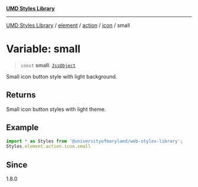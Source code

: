 [**UMD Styles Library**](../../../../../../README.md)

***

[UMD Styles Library](../../../../../../README.md) / [element](../../../../../README.md) / [action](../../../README.md) / [icon](../README.md) / small

# Variable: small

> `const` **small**: [`JssObject`](../../../../../../utilities/namespaces/transform/type-aliases/JssObject.md)

Small icon button style with light background.

## Returns

Small icon button styles with light theme.

## Example

```typescript
import * as Styles from '@universityofmaryland/web-styles-library';
Styles.element.action.icon.small
```

## Since

1.8.0
